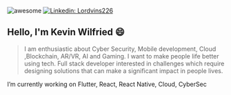 ![awesome](https://cdn.rawgit.com/sindresorhus/awesome/d7305f38d29fed78fa85652e3a63e154dd8e8829/media/badge.svg)
[![Linkedin: Lordvins226](https://img.shields.io/badge/-Lordvins226-blue?style=flat-square&logo=Linkedin&logoColor=white&link=https://www.linkedin.com/in/kevin-ilboudo/)](https://www.linkedin.com/in/kevin-ilboudo/)

## Hello, I'm Kevin Wilfried 😄 
> I am enthusiastic about Cyber Security, Mobile development, Cloud ,Blockchain, AR/VR, AI and Gaming.
> I want to make people life better using tech.
> Full stack developer interested
> in challenges which require designing solutions that can make
> a significant impact in people lives.

I’m currently working on Flutter, React, React Native, Cloud, CyberSec

